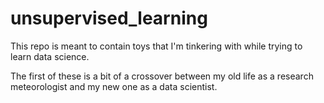 # unsupervised_learning

This repo is meant to contain toys that I'm tinkering with while trying to learn data science.

The first of these is a bit of a crossover between my old life as a research meteorologist and my new one as a data scientist.
